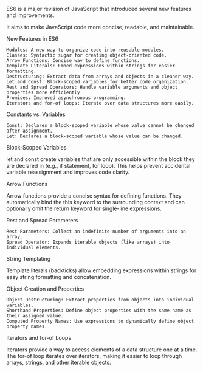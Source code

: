 ES6 is a major revision of JavaScript that introduced several new features and improvements.

 It aims to make JavaScript code more concise, readable, and maintainable.

New Features in ES6

    Modules: A new way to organize code into reusable modules.
    Classes: Syntactic sugar for creating object-oriented code.
    Arrow Functions: Concise way to define functions.
    Template Literals: Embed expressions within strings for easier formatting.
    Destructuring: Extract data from arrays and objects in a cleaner way.
    Let and Const: Block-scoped variables for better code organization.
    Rest and Spread Operators: Handle variable arguments and object properties more efficiently.
    Promises: Improved asynchronous programming.
    Iterators and for-of loops: Iterate over data structures more easily.

Constants vs. Variables

    Const: Declares a block-scoped variable whose value cannot be changed after assignment.
    Let: Declares a block-scoped variable whose value can be changed.

Block-Scoped Variables

let and const create variables that are only accessible within the block they are declared in (e.g., if statement, for loop). This helps prevent accidental variable reassignment and improves code clarity.

Arrow Functions

Arrow functions provide a concise syntax for defining functions. They automatically bind the this keyword to the surrounding context and can optionally omit the return keyword for single-line expressions.

Rest and Spread Parameters

    Rest Parameters: Collect an indefinite number of arguments into an array.
    Spread Operator: Expands iterable objects (like arrays) into individual elements.

String Templating

Template literals (backticks) allow embedding expressions within strings for easy string formatting and concatenation.

Object Creation and Properties

    Object Destructuring: Extract properties from objects into individual variables.
    Shorthand Properties: Define object properties with the same name as their assigned value.
    Computed Property Names: Use expressions to dynamically define object property names.

Iterators and for-of Loops

Iterators provide a way to access elements of a data structure one at a time. The for-of loop iterates over iterators, making it easier to loop through arrays, strings, and other iterable objects.
